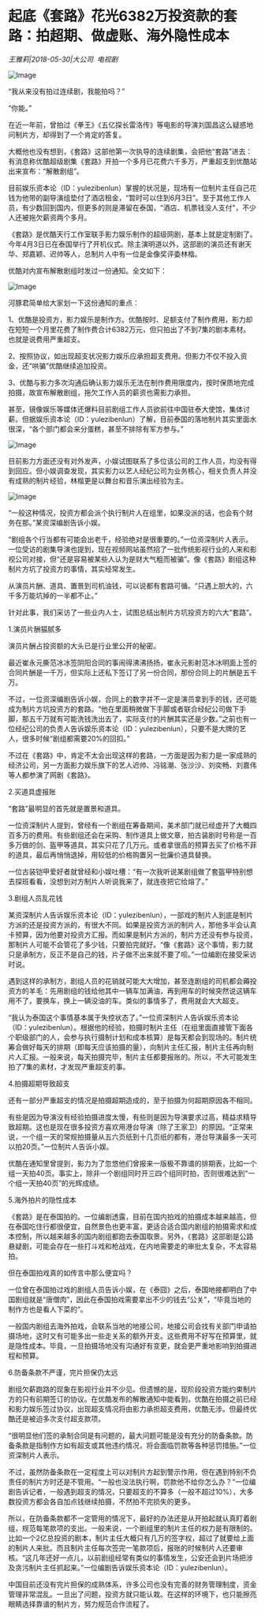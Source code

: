 # 起底《套路》花光6382万投资款的套路：拍超期、做虚账、海外隐性成本

*王雅莉|2018-05-30|大公司 
                                                电视剧*

![Image](http://p1.pstatp.com/large/pgc-image/15277276266984a6c44a1ef)

“我从来没有拍过连续剧，我能拍吗？”

“你能。”

在近一年前，曾拍过《拳王》《五亿探长雷洛传》等电影的导演刘国昌这么疑惑地问制片方，却得到了一个肯定的答复。

大概他也没有想到，《套路》这部他第一次执导的连续剧集，会把他“套路”进去：有消息称优酷超级剧集《套路》开拍一个多月已花费六千多万，严重超支到优酷站出来宣布：“解散剧组”。

目前娱乐资本论（ID：yulezibenlun）掌握的状况是，现场有一位制片主任自己花钱为他带的副导演组垫付了酒店租金，“暂时可以住到6月3日”。至于其他工作人员，有少数回到国内，但更多的则是滞留在泰国，“酒店、机票钱没人支付"，不少人还被拖欠薪资两个多月。

《套路》是优酷天行工作室联手影力娱乐制作的超级网剧，基本上就是定制剧了。今年4月3日已在泰国举行了开机仪式。除主演明道以外，这部剧的演员还有谢天华、郑嘉颖、迟帅等人，总制片人中有一位是金像奖评委林楷。

优酷对内宣布解散剧组时发过一份通知。全文如下：

![Image](http://p1.pstatp.com/large/pgc-image/1527727609492e3ddf7fc92)

河豚君简单给大家划一下这份通知的重点：

1、优酷是投资方，影力娱乐是制作方。优酷按时、足额支付了制作费用，影力却在短短一个月里花费了制作费合计6382万元，但只拍出了不到7集的剧本素材。也就是说费用严重超支。

2、按照协议，如出现超支状况影力娱乐应承担超支费用。但影力不仅不投入资金，还“哄骗”优酷继续追加投资。

3、优酷与影力多次沟通后确认影力娱乐无法在制作费用限度内，按时保质地完成拍摄，故宣布解散剧组，拖欠工作人员的薪资也需影力承担。

甚至，镜像娱乐等媒体还爆料目前剧组工作人员欲前往中国驻泰大使馆，集体讨薪。但据娱乐资本论（ID：yulezibenlun）了解，目前泰国的落地制片其实里面水很深，“各个部门都会来分蛋糕，甚至不排除有军方参与。”

![Image](http://p3.pstatp.com/large/pgc-image/152772760951139aaa7360a)

目前影力方面还没有对外发声，小娱试图联系了多位该公司的工作人员，均没有得到回应。但小娱调查发现，其实影力以艺人经纪公司为业务核心，相关负责人并没有成熟的制片经验，林楷更是以舞台和音乐演出经验为主。

![Image](http://p3.pstatp.com/large/pgc-image/1527727609387e007b8e89f)

“一般这种情况，投资方都会派个执行制片人在组里，如果没派的话，也会有个财务在那。”某资深编剧告诉小娱。

“剧组各个行当都有可能会出老千，经验绝对是很重要的。”一位资深制片人表示。一位受访的剧集导演也提到，现在视频网站虽然招了一批传统影视行业的人来和影视公司对接，但“还是容易被某些人认为是财大气粗而被骗”。像《套路》剧组这种制片方坑了投资方的事情，其实经常发生。

从演员片酬、道具、置景到司机油钱，可以说都有套路可循。“只遇上胆大的，六千多万能坑掉的一半都不止。”

针对此事，我们采访了一些业内人士，试图总结出制片方坑投资方的六大“套路”。

1.演员片酬猫腻多

演员片酬占投资额的大头已是行业里公开的秘密。

最近崔永元撕范冰冰签阴阳合同的事闹得沸沸扬扬，崔永元影射范冰冰明面上签的合同片酬是一千万，但实际上还私下签订了另一份合同，那份合同上的片酬是五千万。

不过，一位资深编剧告诉小娱，合同上的数字并不一定是演员拿到手的钱，还可能成为制片方坑投资方的套路。“他在里面稍微做下手脚或者联合经纪公司做下手脚，那五千万就有可能洗钱洗出去了，实际支付的片酬其实还是少数。”之前也有一位经纪公司的负责人告诉娱乐资本论（ID：yulezibenlun），只要不是大牌的艺人，很多时候“剧组都需要20%的回扣。”

不过在《套路》中，肯定不太会出现这样的套路，一方面是因为影力是一家成熟的经济公司，另一方面影力娱乐旗下的艺人迟帅、冯铭潮、张沙沙、刘奕畅、刘嘉伟等人都参演了网剧《套路》。

2.买道具虚报账

“套路”最明显的首先就是置景和道具。

一位资深制片人提到，曾经有一个剧组在筹备期间，美术部门就已经虚开了大概四百多万的费用。有些剧组还会在采购、制作道具上做文章，拍古装剧时号称是一百多万做的剑、盔甲等道具，其实只花了几万元。或者拿很高的预算去买了价格不菲的道具，最后再悄悄退掉，用较低的价格购置另一批廉价道具替换。

一位古装铠甲爱好者就曾经和小娱吐槽：“有一次我听说某剧组做了套盔甲特别想去探班看看，没想到对方制片人听说我来了，就连夜把它给熔了。”

3.剧组人员乱花钱

某资深制片人告诉娱乐资本论（ID：yulezibenlun），一部戏的制片人到底是制片方派的还是投资方派的，有很大不同。如果是投资方派的制片人，那他多半会认真卡预算，因为他要对投资方汇报。而如果是制片方派的，制片方还没有参与投资，那制片人可能不会管花了多少钱，只要拍完就好。“像《套路》这个事情，影力就只是承制方，反正不是自己的钱，片子做不出来就不要了呗。”一位编剧在接受采访时说。

遇到这样的承制方，剧组人员的花销就可能大大增加，甚至连剧组的司机都会薅投资方的羊毛：先用剧组的钱给他其中一辆车加满油，再到用车的时候突然说这辆车用不了，要换车，换上一辆没油的车。类似的事情多了，费用就会大大超支。

“我认为泰国这个事情基本属于失控状态了。”一位资深制片人告诉娱乐资本论（ID：yulezibenlun）。根据他的经验，拍摄时制片主任（在组里面直接管下面各个职级部门的人，会参与执行摄制计划和成本核算）是每天都会到现场的。制片统筹会做好每天的排期（即每天应该拍摄的量），向制片主任汇报，制片主任再向制片人汇报。一般来说，每天拍摄完毕，制片主任都要报账的。所以，不大可能发生拍了7集的素材，才发现严重超支的事。

4.拍摄超期导致超支

还有一部分严重超支的情况是拍摄超期造成的，至于拍摄为何超期原因各不相同。

有些是因为导演没有经验拍摄进度太慢，有些则是因为导演要求过高，精益求精导致超期。这也是现在很多投资方喜欢用港台导演（除了王家卫）的原因。“正常来说，一个组一天的常规拍摄量从五六页纸到十几页纸的都有，港台导演最多一天可以拍20页。”一位制片人告诉小娱。

优酷在通知里曾提到，影力为了忽悠他们曾报来一版极不靠谱的排期表，比如一个组一天拍40页。事实上，除非一个剧组同时开三四个组同时拍，否则很难达到“一个组一天拍40页”的光辉成绩。

5.海外拍片的隐性成本

《套路》是在泰国拍的。一位编剧透露，目前在国内拍戏的拍摄成本越来越高，但在泰国吃住行都很便宜，自然景色也更丰富，更适合适合国内剧组的拍摄需求和成本控制，所以越来越多的国内剧组都跑去泰国取景。另外，《套路》这部剧是公路悬疑剧，可能会存在一些打斗戏和枪战戏，在内地需要走的审批太复杂，不太容易拍。

但在泰国拍戏真的如传言中那么便宜吗？

一位曾在泰国拍过戏的剧组人员告诉小娱，在《泰囧》之后，泰国地接都明白了中国剧组就是“唐僧肉”，因此在泰国拍戏需要拿出不少的钱去“公关”，“毕竟当地的制作方也是看人下菜的”。

一般国内剧组去海外拍戏，会联系当地的地接公司，地接公司会找有关部门申请拍摄场地，这时又有可能多出一些走关系的额外开支。这些费用不好写在预算里，就是隐性成本。毕竟，一旦拍摄场地没有沟通好有变更，就会更严重地影响到拍摄进程和预算。

6.防备条款不严谨，完片担保仍太远

剧组欠薪跑路的现象在影视行业并不少见。但遗憾的是，现阶段投资方能约束制片方的只有前期签订的协议。在优酷发布的解散通知中能看到，优酷在拍摄之前已经和影力娱乐签过协议，出现超支情况将由影力承担超支费用，优酷无涉。但最终优酷还是被迫多次支付超支款项。

“很明显他们签的承制合同是有问题的，最大问题可能是没有充分的防备条款。防备条款是指制作方如有超支或其他违约情况，将会面临罚款等各种惩罚措施。”一位资深制片人表示。

不过，虽然防备条款在一定程度上可以对制片方起到警示作用，但在遇到特别不负责任的制片方时还是不管用。“一般也没法执行啊，罚款他不给你怎么办？”一位编剧告诉记者，一般遇到超支的情况，只要超支的不算多（一般不超过10%），大多数投资方都会各自加点钱继续拍摄，不然拍不完损失的更多。

所以，在防备条款都不一定管用的情况下，最好的办法还是从开拍起就认真盯着剧组，规范每笔款项的支出。一般来说，一个剧组里的制片主任的权力是有限制的。比如一个2亿总投资的剧本，制片主任大概只有几万的签字权，超过了就要给上面的制片人来批。而且制片主任每次签完一笔款项后，报账的时候制片人还要审核。“这几年还好一点儿，以前剧组经常有类似的事情发生，公安还会到片场把涉及贪污制片主任抓起来。”一位编剧告诉娱乐资本论（ID：yulezibenlun）。

中国目前还没有完片担保的成熟体系，许多公司也没有完善的财务管理制度，资金管理非常混乱。一旦出了问题，投资方就只能认栽。在这样的环境下，也只能擦亮眼睛选择靠谱的制片方，努力规范合作流程了。

